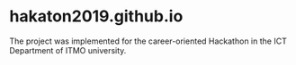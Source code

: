 # hakaton2019.github.io

The project was implemented for the career-oriented Hackathon in the ICT Department of ITMO university.
